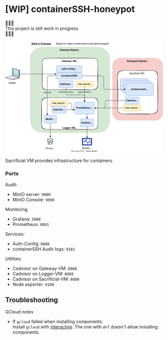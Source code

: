 # [WIP] containerSSH-honeypot

:construction::construction::construction:\
This project is still work in progress\
:construction::construction::construction:

![infra diagram](./diagrams/infra.drawio.svg)

Sacrificial VM provides infrastructure for containers.

### Ports

Audit:
- MinIO server: `9000`
- MinIO Console: `9090`

Monitoring
- Grafana: `3000` 
- Prometheus: `9091`

Services:
- Auth-Config: `8080`
- containerSSH Audit-logs: `9101`


Utilities:
- Cadvisor on Gateway-VM: `8088`
- Cadvisor on Logger-VM: `8088`
- Cadvisor on Sacrificial-VM: `8080`
- Node exporter: `9100`

## Troubleshooting

GCloud notes

- If `gcloud` failed when installing components:\
  Install `gcloud` with [interactive](https://cloud.google.com/sdk/docs/downloads-interactive#linux-mac). The one with `dnf` doesn't allow installing components.
